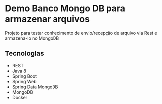 # Demo Banco Mongo DB para armazenar arquivos

Projeto para testar conhecimento de envio/recepção de arquivo via Rest e armazena-lo no MongoDB

## Tecnologias

* REST
* Java 8
* Spring Boot
* Spring Web
* Spring Data MongoDB
* MongoDB
* Docker
